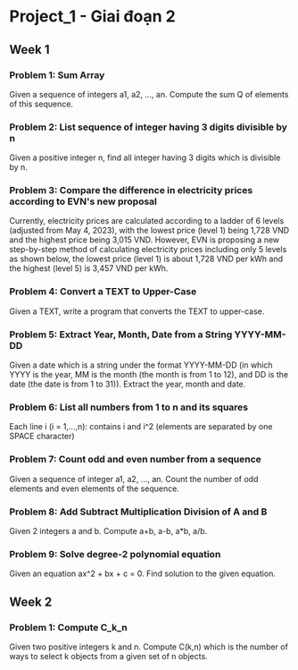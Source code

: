 # Project_1  -  Giai đoạn 2

## Week 1

### Problem 1: Sum Array

Given a sequence of integers a1, a2, ..., an. Compute the sum Q of elements of this sequence.
 
### Problem 2: List sequence of integer having 3 digits divisible by n


Given a positive integer n, find all integer having 3 digits which is divisible by n.

### Problem 3: Compare the difference in electricity prices according to EVN's new proposal

Currently, electricity prices are calculated according to a ladder of 6 levels (adjusted from May 4, 2023), with the lowest price (level 1) being 1,728 VND and the highest price being 3,015 VND. However, EVN is proposing a new step-by-step method of calculating electricity prices including only 5 levels as shown below, the lowest price (level 1) is about 1,728 VND per kWh and the highest (level 5) is 3,457 VND per kWh.

### Problem 4: Convert a TEXT to Upper-Case


Given a TEXT, write a program that converts the TEXT to upper-case. 

### Problem 5: Extract Year, Month, Date from a String YYYY-MM-DD

Given a date which is a string under the format YYYY-MM-DD (in which YYYY is the year, MM is the month (the month is from 1 to 12), and DD is the date (the date is from 1 to 31)). Extract the year, month and date.


### Problem 6: List all numbers from 1 to n and its squares

Each line i (i = 1,...,n): contains i and i^2 (elements are separated by one SPACE character)

### Problem 7: Count odd and even number from a sequence

Given a sequence of integer a1, a2, ..., an. Count the number of odd elements and even elements of the sequence.

### Problem 8: Add Subtract Multiplication Division of A and B

Given 2 integers a and b. Compute a+b, a-b, a*b, a/b.

### Problem 9: Solve degree-2 polynomial equation

Given an equation ax^2 + bx + c = 0. Find solution to the given equation.

## Week 2

### Problem 1: Compute C_k_n

Given two positive integers k and n. Compute C(k,n) which is the number of ways to select k objects from a given set of n objects.

